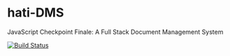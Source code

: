 # hati-DMS
JavaScript Checkpoint Finale: A Full Stack Document Management System

[![Build Status](https://travis-ci.org/andela-jmacharia/hati-DMS.svg?branch=master)](https://travis-ci.org/andela-jmacharia/hati-DMS)
